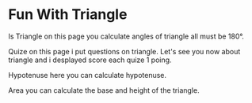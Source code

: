 <h1>Fun With Triangle</h1>

Is Triangle on this page you calculate angles of triangle all must be 180°.

Quize on this page i put questions on triangle. Let's see you now about triangle and i desplayed score each quize 1 poing.

Hypotenuse here you can calculate hypotenuse.

Area you can calculate the base and height of the triangle.